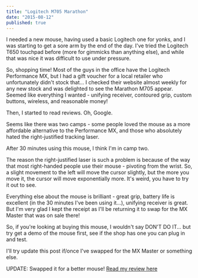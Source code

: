 ```yaml
---
title: "Logitech M705 Marathon"
date: "2015-08-12"
published: true
---
```


I needed a new mouse, having used a basic Logitech one for yonks, and I was starting to get a sore arm by the end of the day. I've tried the Logitech T650 touchpad before (more for gimmicks than anything else), and while that was nice it was difficult to use under pressure.

So, shopping time! Most of the guys in the office have the Logitech Performance MX, but I had a gift voucher for a local retailer who unfortunately didn't stock that... I checked their website almost weekly for any new stock and was delighted to see the Marathon M705 appear. Seemed like everything I wanted - unifying receiver, contoured grip, custom buttons, wireless, and reasonable money!

Then, I started to read reviews. Oh, Google.

Seems like there was two camps - some people loved the mouse as a more affordable alternative to the Performance MX, and those who absolutely hated the right-justified tracking laser.

After 30 minutes using this mouse, I think I'm in camp two.

The reason the right-justified laser is such a problem is because of the way that most right-handed people use their mouse - pivoting from the wrist. So, a slight movement to the left will move the cursor slightly, but the more you move it, the cursor will move exponentially more. It's weird, you have to try it out to see.

Everything else about the mouse is brilliant - great grip, battery life is excellent (in the 30 minutes I've been using it...), unifying receiver is great. But I'm very glad I kept the receipt as I'll be returning it to swap for the MX Master that was on sale there!

So, if you're looking at buying this mouse, I wouldn't say DON'T DO IT... but try get a demo of the mouse first, see if the shop has one you can plug in and test.

I'll try update this post if/once I've swapped for the MX Master or something else.

UPDATE: Swapped it for a better mouse! [Read my review here](/logitech-mx-master/)
